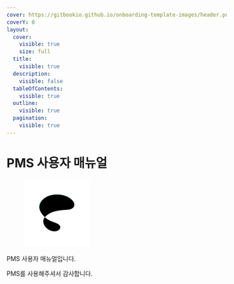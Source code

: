 ```yaml
---
cover: https://gitbookio.github.io/onboarding-template-images/header.png
coverY: 0
layout:
  cover:
    visible: true
    size: full
  title:
    visible: true
  description:
    visible: false
  tableOfContents:
    visible: true
  outline:
    visible: true
  pagination:
    visible: true
---
```


# PMS 사용자 매뉴얼



<div align="left"><figure><img src=".gitbook/assets/Vector (1).png" alt=""><figcaption></figcaption></figure></div>

PMS 사용자 매뉴얼입니다.&#x20;

PMS를 사용해주셔서 감사합니다.
